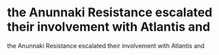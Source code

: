# the Anunnaki Resistance escalated their involvement with Atlantis and

the Anunnaki Resistance escalated their involvement with Atlantis and